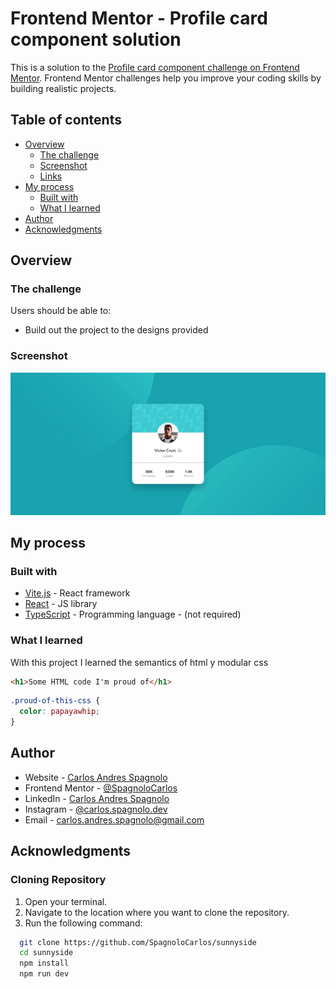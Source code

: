 # Frontend Mentor - Profile card component solution

This is a solution to the [Profile card component challenge on Frontend Mentor](https://www.frontendmentor.io/challenges/profile-card-component-cfArpWshJ). Frontend Mentor challenges help you improve your coding skills by building realistic projects.

## Table of contents

- [Overview](#overview)
  - [The challenge](#the-challenge)
  - [Screenshot](#screenshot)
  - [Links](#links)
- [My process](#my-process)
  - [Built with](#built-with)
  - [What I learned](#what-i-learned)
- [Author](#author)
- [Acknowledgments](#acknowledgments)

## Overview

### The challenge

Users should be able to:

- Build out the project to the designs provided

### Screenshot

![](./public/screenshot.webp)

## My process

### Built with

- [Vite.js](https://vitejs.dev/) - React framework
- [React](https://reactjs.org/) - JS library
- [TypeScript](https://www.typescriptlang.org/) - Programming language - (not required)

### What I learned

With this project I learned the semantics of html y modular css

```html
<h1>Some HTML code I'm proud of</h1>
```

```css
.proud-of-this-css {
  color: papayawhip;
}
```

## Author

- Website - [Carlos Andres Spagnolo](https://spagnolo-carlos.netlify.app/)
- Frontend Mentor - [@SpagnoloCarlos](https://www.frontendmentor.io/profile/SpagnoloCarlos)
- LinkedIn - [Carlos Andres Spagnolo](https://www.linkedin.com/in/carlos-spagnolo-andres/)
- Instagram - [@carlos.spagnolo.dev](https://www.instagram.com/carlos.spagnolo.dev/)
- Email - [carlos.andres.spagnolo@gmail.com](mailto:your.email@gmail.com)

## Acknowledgments

### Cloning Repository

1. Open your terminal.
2. Navigate to the location where you want to clone the repository.
3. Run the following command:

```bash
  git clone https://github.com/SpagnoloCarlos/sunnyside
  cd sunnyside
  npm install
  npm run dev
```
